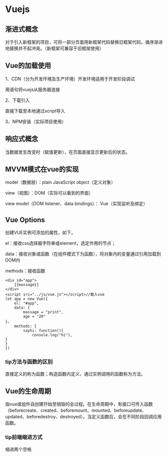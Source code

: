 # Vuejs

## 渐进式概念

对于引入新框架的项目，可将一部分页面用新框架代码替换旧框架代码，循序渐进地替换并不起冲突。（新框架可兼容于旧框架使用）



## Vue的加载使用

1、CDN（分为开发环境及生产环境）开发环境适用于开发阶段调试

用语句将vuejs从服务器连接

2、下载引入

直接下载至本地通过script导入

3、NPM安装（实际项目使用）



## 响应式概念

当数据发生改变时（赋值更新），在页面直接显示更新后的状态。



## MVVM模式在vue的实现

model（数据层）：plain JavaScript object（定义对象）

view（视图）：DOM（实际可以看到的界面）

view model（DOM listener、data bindings）：	Vue（实现监听及绑定）



## Vue Options

创建VUE实例可添加的属性，如下，

el：接收css选择器字符串或element，选定作用的节点；

data：接收对象或函数（在组件模式下为函数），将对象内的变量通过引用加载到DOM内

methods：接收函数

```vue
<div id="app">
    {{massage}}
</div>
<script src="../js/vue.js"></script>//载入vue
let app = new Vue({
	el: "#app",
	data: {
		massage = "print",
		age = "20"
}，
	methods: {
		sayhi: function(){
			console.log("hi"),
}
}
})
```

### tip方法与函数的区别

直接定义的称为函数；构造函数内定义，通过实例调用的函数称为方法。



## Vue的生命周期

指vue或组件自创建开始至销毁的全过程。在生命周期中，有接口可传入函数（beforecreate、created、beforemount、mounted、beforeupdate、updated、beforedestroy、destroyed）。当定义函数后，会在不同阶段回调应用函数。



### tip前端缩进方式

缩进两个空格

